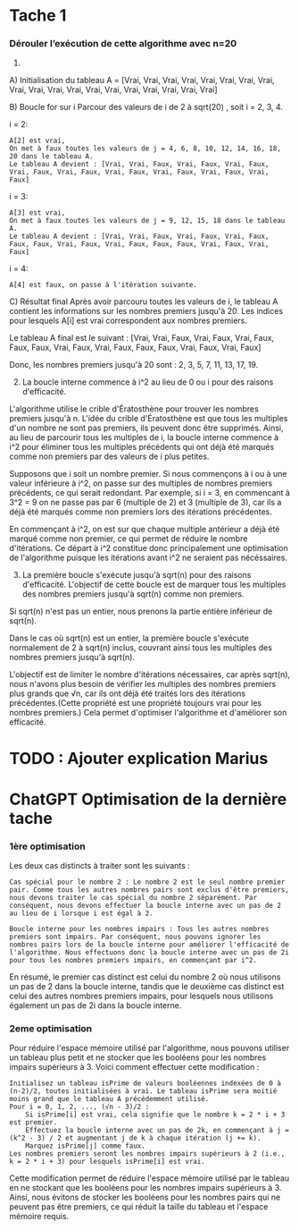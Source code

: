 # Tache 1

### Dérouler l’exécution de cette algorithme avec n=20

1.
A) Initialisation du tableau
A = [Vrai, Vrai, Vrai, Vrai, Vrai, Vrai, Vrai, Vrai, Vrai, Vrai, Vrai, Vrai, Vrai, Vrai, Vrai, Vrai, Vrai, Vrai, Vrai]

B) Boucle for sur i
Parcour des valeurs de i de 2 à sqrt(20) , soit i = 2, 3, 4.

i = 2:

    A[2] est vrai,
    On met à faux toutes les valeurs de j = 4, 6, 8, 10, 12, 14, 16, 18, 20 dans le tableau A.
    Le tableau A devient : [Vrai, Vrai, Faux, Vrai, Faux, Vrai, Faux, Vrai, Faux, Vrai, Faux, Vrai, Faux, Vrai, Faux, Vrai, Faux, Vrai, Faux]

i = 3:

    A[3] est vrai, 
    On met à faux toutes les valeurs de j = 9, 12, 15, 18 dans le tableau A.
    Le tableau A devient : [Vrai, Vrai, Faux, Vrai, Faux, Vrai, Faux, Faux, Faux, Vrai, Faux, Vrai, Faux, Faux, Faux, Vrai, Faux, Vrai, Faux]

i = 4:

    A[4] est faux, on passe à l'itération suivante.

C) Résultat final
Après avoir parcouru toutes les valeurs de i, le tableau A contient les informations sur les nombres premiers jusqu'à 20. Les indices pour lesquels A[i] est vrai correspondent aux nombres premiers.

Le tableau A final est le suivant : [Vrai, Vrai, Faux, Vrai, Faux, Vrai, Faux, Faux, Faux, Vrai, Faux, Vrai, Faux, Faux, Faux, Vrai, Faux, Vrai, Faux]

Donc, les nombres premiers jusqu'à 20 sont : 2, 3, 5, 7, 11, 13, 17, 19.

2. La boucle interne commence à i^2 au lieu de 0 ou i pour des raisons d'efficacité.

L'algorithme utilise le crible d'Ératosthène pour trouver les nombres premiers jusqu'à n. L'idée du crible d'Ératosthène est que tous les multiples d'un nombre ne sont pas premiers, ils peuvent donc être supprimés. Ainsi, au lieu de parcourir tous les multiples de i, la boucle interne commence à i^2 pour éliminer tous les multiples précédents qui ont déjà été marqués comme non premiers par des valeurs de i plus petites.


Supposons que i soit un nombre premier. Si nous commençons à i ou à une valeur inférieure à i^2, on passe sur des multiples de nombres premiers précédents, ce qui serait redondant. Par exemple, si i = 3, en commencant à 3^2 = 9 on ne passe pas par 6 (multiple de 2) et 3 (multiple de 3), car ils a déjà été marqués comme non premiers lors des itérations précédentes.

En commençant à i^2, on est sur que chaque multiple antérieur a déjà été marqué comme non premier, ce qui permet de réduire le nombre  d'itérations. Ce départ à i^2 constitue donc principalement une optimisation de l'algorithme puisque les itérations avant i^2 ne seraient pas nécéssaires.  

3. La première boucle s'exécute jusqu'à sqrt(n) pour des raisons d'efficacité. L'objectif de cette boucle est de marquer tous les multiples des nombres premiers jusqu'à sqrt(n) comme non premiers.

Si sqrt(n) n'est pas un entier, nous prenons la partie entière inférieur de sqrt(n).

Dans le cas où sqrt(n) est un entier, la première boucle s'exécute normalement de 2 à sqrt(n) inclus, couvrant ainsi tous les multiples des nombres premiers jusqu'à sqrt(n).

L'objectif est de limiter le nombre d'itérations nécessaires, car après sqrt(n), nous n'avons plus besoin de vérifier les multiples des nombres premiers plus grands que √n, car ils ont déjà été traités lors des itérations précédentes.(Cette propriété est une propriété toujours vrai pour les nombres premiers.) Cela permet d'optimiser l'algorithme et d'améliorer son efficacité.

# TODO : Ajouter explication Marius


# ChatGPT Optimisation de la dernière tache

### 1ère optimisation
Les deux cas distincts à traiter sont les suivants :

    Cas spécial pour le nombre 2 : Le nombre 2 est le seul nombre premier pair. Comme tous les autres nombres pairs sont exclus d'être premiers, nous devons traiter le cas spécial du nombre 2 séparément. Par conséquent, nous devons effectuer la boucle interne avec un pas de 2 au lieu de i lorsque i est égal à 2.

    Boucle interne pour les nombres impairs : Tous les autres nombres premiers sont impairs. Par conséquent, nous pouvons ignorer les nombres pairs lors de la boucle interne pour améliorer l'efficacité de l'algorithme. Nous effectuons donc la boucle interne avec un pas de 2i pour tous les nombres premiers impairs, en commençant par i^2.

En résumé, le premier cas distinct est celui du nombre 2 où nous utilisons un pas de 2 dans la boucle interne, tandis que le deuxième cas distinct est celui des autres nombres premiers impairs, pour lesquels nous utilisons également un pas de 2i dans la boucle interne.

### 2eme optimisation
Pour réduire l'espace mémoire utilisé par l'algorithme, nous pouvons utiliser un tableau plus petit et ne stocker que les booléens pour les nombres impairs supérieurs à 3. Voici comment effectuer cette modification :

    Initialisez un tableau isPrime de valeurs booléennes indexées de 0 à (n-2)/2, toutes initialisées à vrai. Le tableau isPrime sera moitié moins grand que le tableau A précédemment utilisé.
    Pour i = 0, 1, 2, ..., (√n - 3)/2 :
        Si isPrime[i] est vrai, cela signifie que le nombre k = 2 * i + 3 est premier.
        Effectuez la boucle interne avec un pas de 2k, en commençant à j = (k^2 - 3) / 2 et augmentant j de k à chaque itération (j += k).
        Marquez isPrime[j] comme faux.
    Les nombres premiers seront les nombres impairs supérieurs à 2 (i.e., k = 2 * i + 3) pour lesquels isPrime[i] est vrai.

Cette modification permet de réduire l'espace mémoire utilisé par le tableau en ne stockant que les booléens pour les nombres impairs supérieurs à 3. Ainsi, nous évitons de stocker les booléens pour les nombres pairs qui ne peuvent pas être premiers, ce qui réduit la taille du tableau et l'espace mémoire requis.